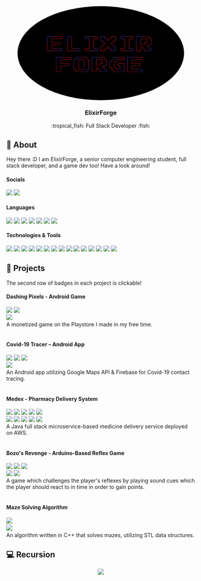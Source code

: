<div>
  <div align="center">
<img align="center" src="readmeResources/ElixirForge.png" alt="ElixirForge" height="250" style="border-radius:50%">   
<h3 >ElixirForge</h3>
 <p>:tropical_fish: Full Stack Developer :fish:</p>
  </div>

## :dizzy: About
Hey there :D
I am ElixirForge, a senior computer engineering student, full stack developer, and a game dev too! Have a look around!
  
#### Socials
<a href="https://www.youtube.com/channel/UCqT8vsFjKN57tb2WbUpYSNg"><img src="https://img.shields.io/static/v1?label=&message=Youtube&color=ff0404&logo=youtube"></a>
<a href="mailto:elixirforge0@gmail.com"><img src="https://img.shields.io/static/v1?label=&message=Email&color=red&logo=gmail&logoColor=white"></a>

#### Languages
<img src="https://img.shields.io/static/v1?label=&message=JavaScript&color=silver&logo=javascript">
<img src="https://img.shields.io/static/v1?label=&message=Java&color=important&logo=java">
<img src="https://img.shields.io/static/v1?label=&message=Kotlin&color=9cf&logo=kotlin">
<img src="https://img.shields.io/static/v1?label=&message=C&color=2894ec&c&logo=c">
<img src="https://img.shields.io/static/v1?label=&message=C%2B%2B&color=3F78A9&logo=cplusplus">
<img src="https://img.shields.io/static/v1?label=&message=C%23&color=a87cdc&logo=csharp">
<img src="https://img.shields.io/static/v1?label=&message=Python&color=white&logo=python&logoColor=blue">
  
#### Technologies & Tools
<img src="https://img.shields.io/static/v1?label=&message=React&color=282424&logo=react">
<img src="https://img.shields.io/static/v1?label=&message=Flask&color=3F78A9&logo=flask">
<img src="https://img.shields.io/static/v1?label=&message=Postman&color=yellow&logo=postman">
<img src="https://img.shields.io/static/v1?label=&message=Jersey&color=important&logo=Java">
<img src="https://img.shields.io/static/v1?label=&message=AWS&color=282c3c&logo=amazon">
<img src="https://img.shields.io/static/v1?label=&message=Docker&color=2894ec&logo=docker&logoColor=white">
<img src="https://img.shields.io/static/v1?label=&message=Unity&color=000000&logo=unity">
<img src="https://img.shields.io/static/v1?label=&message=Android Studio&color=40dc84&logo=android&logoColor=white">
<img src="https://img.shields.io/static/v1?label=&message=Arduino&color=green&logo=arduino&logoColor=blue">
<img src="https://img.shields.io/static/v1?label=&message=Firebase&color=red&logo=firebase">
<img src="https://img.shields.io/static/v1?label=&message=PostgreSQL&color=white&logo=postgresql">
<img src="https://img.shields.io/static/v1?label=&message=SQL Server&color=white&logo=microsoftsqlserver&logoColor=red">
<img src="https://img.shields.io/static/v1?label=&message=Oracle SQL&color=white&logo=oracle&logoColor=e81c24">
<img src="https://img.shields.io/static/v1?label=&message=MySQL&color=white&logo=mySQL">
<img src="https://img.shields.io/static/v1?label=&message=SQLite&color=white&logo=sqlite&logoColor=blue">

## :space_invader: Projects
The second row of badges in each project is clickable!
#### Dashing Pixels - Android Game
<img src="https://img.shields.io/static/v1?label=&message=C%23&color=a87cdc&logo=csharp"> <img src="https://img.shields.io/static/v1?label=&message=Unity&color=000000&logo=unity">  
<a href="https://youtu.be/Xh-59GGxZcA"><img src="https://img.shields.io/static/v1?label=&message=Demo&color=ff0404&logo=youtube"></a>  
A monetized game on the Playstore I made in my free time.
<br><br>
#### Covid-19 Tracer – Android App
<img src="https://img.shields.io/static/v1?label=&message=Java&color=important&logo=Java"> <img src="https://img.shields.io/static/v1?label=&message=Android Studio&color=40dc84&logo=android&logoColor=white"> <img src="https://img.shields.io/static/v1?label=&message=Firebase&color=red&logo=firebase">  
<a href="https://youtu.be/UwP4V86Tamo"><img src="https://img.shields.io/static/v1?label=&message=Demo&color=ff0404&logo=youtube"></a>  
An Android app utilizing Google Maps API & Firebase for Covid-19 contact tracing.
<br><br> 
#### Medex - Pharmacy Delivery System
<img src="https://img.shields.io/static/v1?label=&message=Java&color=important&logo=java"> <img src="https://img.shields.io/static/v1?label=&message=Jersey&color=important&logo=Java"> <img src="https://img.shields.io/static/v1?label=&message=AWS&color=282c3c&logo=amazon"> <img src="https://img.shields.io/static/v1?label=&message=MySQL&color=white&logo=mySQL"> <img src="https://img.shields.io/static/v1?label=&message=Android Studio&color=40dc84&logo=android&logoColor=white">  
<a href="https://www.github.com/ElixirForge/medex-shopping-microservice"><img src="https://img.shields.io/static/v1?label=&message=medex-shopping-microservice&color=000000&logo=github"></a> <a href="https://www.github.com/ElixirForge/medex-pharmacy-microservice"><img src="https://img.shields.io/static/v1?label=&message=medex-pharmacy-microservice&color=000000&logo=github"></a> <a href="https://www.github.com/ElixirForge/medex-personnel-microservice"><img src="https://img.shields.io/static/v1?label=&message=medex-personnel-microservice&color=000000&logo=github"></a> <a href="https://www.github.com/ElixirForge/medex-doctor-microservice"><img src="https://img.shields.io/static/v1?label=&message=medex-doctor-microservice&color=000000&logo=github"></a> <a href="https://www.github.com/ElixirForge/medex-android-app"><img src="https://img.shields.io/static/v1?label=&message=medex-android-app&color=000000&logo=github"></a>  
A Java full stack microservice-based medicine delivery service deployed on AWS.
<br><br> 
#### Bozo's Revenge - Arduino-Based Reflex Game
<img src="https://img.shields.io/static/v1?label=&message=Arduino&color=green&logo=arduino&logoColor=blue"> <img src="https://img.shields.io/static/v1?label=&message=C%2B%2B&color=3F78A9&logo=cplusplus"> <img src="https://img.shields.io/static/v1?label=&message=Java&color=important&logo=java"> <a href="https://www.github.com/ElixirForge/bozos-revenge">  
<img src="https://img.shields.io/static/v1?label=&message=bozos-revenge&color=000000&logo=github"></a> <a href="https://www.youtube.com/watch?v=EYyUOU9vF-Y"><img src="https://img.shields.io/static/v1?label=&message=Demo&color=ff0404&logo=youtube"></a>  
A game which challenges the player's reflexes by playing sound cues which the player should react to in time in order to gain points.
<br><br>
#### Maze Solving Algorithm
<img src="https://img.shields.io/static/v1?label=&message=C%2B%2B&color=3F78A9&logo=cplusplus"> <a href="https://www.github.com/ElixirForge/maze-solver">  
<img src="https://img.shields.io/static/v1?label=&message=maze-solver&color=000000&logo=github"></a>  
An algorithm written in C++ that solves mazes, utilizing STL data structures.

## :computer: Recursion
  <div align="center">
<a href="https://www.github.com/ElixirForge"> <img src="https://github-readme-stats.vercel.app/api/pin/?username=ElixirForge&repo=ElixirForge&show_owner=false">
  </div>
</div>
